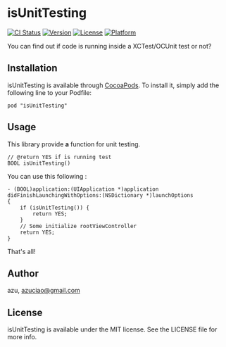 # isUnitTesting

[![CI Status](http://img.shields.io/travis/azu/isUnitTesting.svg?style=flat)](https://travis-ci.org/azu/isUnitTesting)
[![Version](https://img.shields.io/cocoapods/v/isUnitTesting.svg?style=flat)](http://cocoadocs.org/docsets/isUnitTesting)
[![License](https://img.shields.io/cocoapods/l/isUnitTesting.svg?style=flat)](http://cocoadocs.org/docsets/isUnitTesting)
[![Platform](https://img.shields.io/cocoapods/p/isUnitTesting.svg?style=flat)](http://cocoadocs.org/docsets/isUnitTesting)

You can find out if code is running inside a XCTest/OCUnit test or not?

## Installation

isUnitTesting is available through [CocoaPods](http://cocoapods.org). To install
it, simply add the following line to your Podfile:

    pod "isUnitTesting"


## Usage

This library provide **a** function for unit testing.

```objc
// @return YES if is running test
BOOL isUnitTesting()
```

You can use this following :

```objc
- (BOOL)application:(UIApplication *)application didFinishLaunchingWithOptions:(NSDictionary *)launchOptions
{
    if (isUnitTesting()) {
        return YES;
    }
    // Some initialize rootViewController
    return YES;
}
```

That's all!

## Author

azu, azuciao@gmail.com

## License

isUnitTesting is available under the MIT license. See the LICENSE file for more info.

